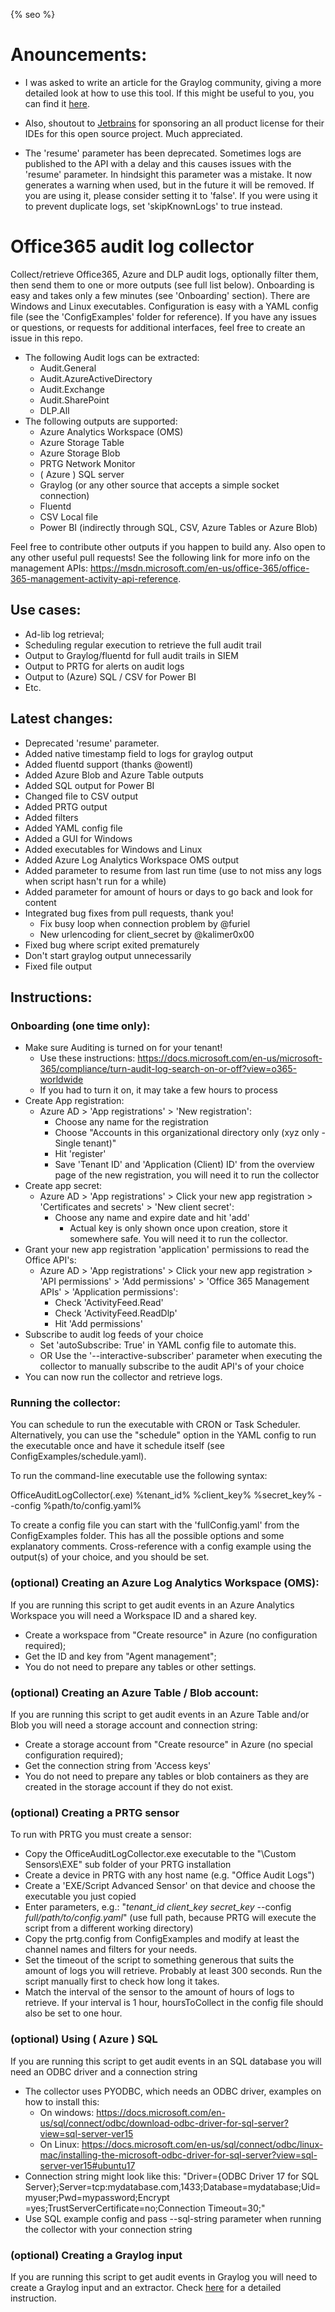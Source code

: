 {% seo %}

# Anouncements:

- I was asked to write an article for the Graylog community, giving a more detailed look at how to use
this tool. If this might be useful to you, you can find it 
[here](https://community.graylog.org/t/collecting-office365-azuread-audit-logs-using-office-audit-collector/23925).

- Also, shoutout to [Jetbrains](https://www.jetbrains.com/all/) 
for sponsoring an all product license for their IDEs for this open source
project. Much appreciated.
- The 'resume' parameter has been deprecated. Sometimes logs are published to the API with a delay
and this causes issues with the 'resume' parameter. In hindsight this parameter was a mistake. It now
generates a warning when used, but in the future it will be removed. If you are using it, please consider
setting it to 'false'. If you were using it to prevent duplicate logs, set 'skipKnownLogs' to true instead.

# Office365 audit log collector

Collect/retrieve Office365, Azure and DLP audit logs, optionally filter them, then send them to one or more outputs 
(see full list below).
Onboarding is easy and takes only a few minutes (see 'Onboarding' section). There are Windows and Linux executables.
Configuration is easy with a YAML config file (see the 'ConfigExamples' folder for reference).
If you have any issues or questions, or requests for additional interfaces, feel free to create an issue in this repo.
- The following Audit logs can be extracted:
  - Audit.General
  - Audit.AzureActiveDirectory
  - Audit.Exchange
  - Audit.SharePoint
  - DLP.All
- The following outputs are supported:
  - Azure Analytics Workspace (OMS)
  - Azure Storage Table
  - Azure Storage Blob
  - PRTG Network Monitor
  - ( Azure ) SQL server
  - Graylog (or any other source that accepts a simple socket connection)
  - Fluentd
  - CSV Local file
  - Power BI (indirectly through SQL, CSV, Azure Tables or Azure Blob)

Feel free to contribute other outputs if you happen to build any. Also open to any other useful pull requests!
See the following link for more info on the management APIs: https://msdn.microsoft.com/en-us/office-365/office-365-management-activity-api-reference.

## Use cases:

- Ad-lib log retrieval;
- Scheduling regular execution to retrieve the full audit trail
- Output to Graylog/fluentd for full audit trails in SIEM
- Output to PRTG for alerts on audit logs
- Output to (Azure) SQL / CSV for Power BI
- Etc.

## Latest changes:
- Deprecated 'resume' parameter.
- Added native timestamp field to logs for graylog output
- Added fluentd support (thanks @owentl)
- Added Azure Blob and Azure Table outputs
- Added SQL output for Power BI
- Changed file to CSV output
- Added PRTG output
- Added filters
- Added YAML config file
- Added a GUI for Windows
- Added executables for Windows and Linux
- Added Azure Log Analytics Workspace OMS output
- Added parameter to resume from last run time (use to not miss any logs when script hasn't run for a while)
- Added parameter for amount of hours or days to go back and look for content
- Integrated bug fixes from pull requests, thank you!
  - Fix busy loop when connection problem by @furiel
  - New urlencoding for client_secret by @kalimer0x00 
- Fixed bug where script exited prematurely
- Don't start graylog output unnecessarily
- Fixed file output


## Instructions:

### Onboarding (one time only):
- Make sure Auditing is turned on for your tenant!
  - Use these instructions: https://docs.microsoft.com/en-us/microsoft-365/compliance/turn-audit-log-search-on-or-off?view=o365-worldwide
  - If you had to turn it on, it may take a few hours to process
- Create App registration: 
  - Azure AD > 'App registrations' > 'New registration':
    - Choose any name for the registration
    - Choose "Accounts in this organizational directory only (xyz only - Single tenant)"
    - Hit 'register'
    - Save 'Tenant ID' and 'Application (Client) ID' from the overview page of the new registration, you will need it to run the collector
- Create app secret:
  - Azure AD > 'App registrations' > Click your new app registration > 'Certificates and secrets' > 'New client secret':
    - Choose any name and expire date and hit 'add'
      - Actual key is only shown once upon creation, store it somewhere safe. You will need it to run the collector.
- Grant your new app registration 'application' permissions to read the Office API's: 
  - Azure AD > 'App registrations' > Click your new app registration > 'API permissions' > 'Add permissions' > 'Office 365 Management APIs' > 'Application permissions':
    - Check 'ActivityFeed.Read'
    - Check 'ActivityFeed.ReadDlp'
    - Hit 'Add permissions'
- Subscribe to audit log feeds of your choice
  - Set 'autoSubscribe: True' in YAML config file to automate this.
  - OR Use the '--interactive-subscriber' parameter when executing the collector to manually subscribe to the audit API's of your choice
- You can now run the collector and retrieve logs. 


### Running the collector:

You can schedule to run the executable with CRON or Task Scheduler. Alternatively, you can use the "schedule" option in
the YAML config to run the executable once and have it schedule itself (see ConfigExamples/schedule.yaml).

To run the command-line executable use the following syntax:

OfficeAuditLogCollector(.exe) %tenant_id% %client_key% %secret_key% --config %path/to/config.yaml%

To create a config file you can start with the 'fullConfig.yaml' from the ConfigExamples folder. This has all the 
possible options and some explanatory comments. Cross-reference with a config example using the output(s) of your choice, and you
should be set.

### (optional) Creating an Azure Log Analytics Workspace (OMS):

If you are running this script to get audit events in an Azure Analytics Workspace you will need a Workspace ID and a shared key.
- Create a workspace from "Create resource" in Azure (no configuration required);
- Get the ID and key from "Agent management";
- You do not need to prepare any tables or other settings.

### (optional) Creating an Azure Table / Blob account:

If you are running this script to get audit events in an Azure Table and/or Blob you will need a storage account and connection string:
- Create a storage account from "Create resource" in Azure (no special configuration required);
- Get the connection string from 'Access keys'
- You do not need to prepare any tables or blob containers as they are created in the storage account if they do not exist.

### (optional) Creating a PRTG sensor

To run with PRTG you must create a sensor:
- Copy the OfficeAuditLogCollector.exe executable to the "\Custom Sensors\EXE" sub folder of your PRTG installation
- Create a device in PRTG with any host name (e.g. "Office Audit Logs")
- Create a 'EXE/Script Advanced Sensor' on that device and choose the executable you just copied
- Enter parameters, e.g.: "*tenant_id* *client_key* *secret_key* --config *full/path/to/config.yaml*" 
(use full path, because PRTG will execute the script from a different working directory)
- Copy the prtg.config from ConfigExamples and modify at least the channel names and filters for your needs.
- Set the timeout of the script to something generous that suits the amount of logs you will retrieve. 
Probably at least 300 seconds. Run the script manually first to check how long it takes.
- Match the interval of the sensor to the amount of hours of logs to retrieve. If your interval is 1 hour, hoursToCollect
in the config file should also be set to one hour.

### (optional) Using ( Azure ) SQL

If you are running this script to get audit events in an SQL database you will need an ODBC driver and a connection string
- The collector uses PYODBC, which needs an ODBC driver, examples on how to install this:
  - On windows: https://docs.microsoft.com/en-us/sql/connect/odbc/download-odbc-driver-for-sql-server?view=sql-server-ver15
  - On Linux: https://docs.microsoft.com/en-us/sql/connect/odbc/linux-mac/installing-the-microsoft-odbc-driver-for-sql-server?view=sql-server-ver15#ubuntu17
- Connection string might look like this: "Driver={ODBC Driver 17 for SQL Server};Server=tcp:mydatabase.com,1433;Database=mydatabase;Uid=myuser;Pwd=mypassword;Encrypt
=yes;TrustServerCertificate=no;Connection Timeout=30;"
- Use SQL example config and pass --sql-string parameter when running the collector with your connection string



### (optional) Creating a Graylog input

If you are running this script to get audit events in Graylog you will need to create a Graylog input and an extractor. Check [here](https://community.graylog.org/t/collecting-office365-azuread-audit-logs-using-office-audit-collector/23925) for a detailed instruction.

